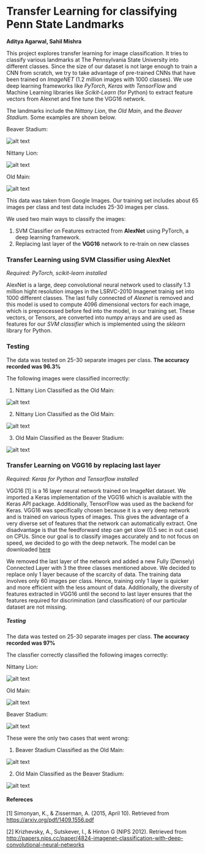 # Transfer Learning for classifying Penn State Landmarks
**Aditya Agarwal,
Sahil Mishra**

This project explores transfer learning for image classification. It tries to classify various landmarks at The Pennsylvania State University into different classes. Since the size of our dataset is not large enough to train a CNN from scratch, we try to take advantage of pre-trained CNNs that have been trained on *ImageNET* (1.2 million images with 1000 classes). We use deep learning frameworks like *PyTorch*, *Keras with TensorFlow* and Machine Learning libraries like *Scikit-Learn* (for Python) to extract feature vectors from Alexnet and fine tune the VGG16 network. 

The landmarks include the *Nittany Lion*, the *Old Main*, and the *Beaver Stadium*. Some examples are shown below.

Beaver Stadium:

![alt text](https://github.com/aaa0707/Transfer-Learning-on-Images---Penn-State-Landmarks/blob/master/Training_Example4_beaverstadium.jpg)

Nittany Lion:

![alt text](https://github.com/aaa0707/Transfer-Learning-on-Images---Penn-State-Landmarks/blob/master/Training_Example2_nittanylion.jpg)

Old Main:

![alt text](https://github.com/aaa0707/Transfer-Learning-on-Images---Penn-State-Landmarks/blob/master/Training_Example1_oldmain.jpg)

This data was taken from Google Images. Our training set includes about 65 images per class and test data includes 25-30 images per class.

We used two main ways to classify the images:
1. SVM Classifier on Features extracted from **AlexNet** using PyTorch, a deep learning framework.
2. Replacing last layer of the **VGG16** network to re-train on new classes

### Transfer Learning using SVM Classifier using AlexNet

*Required: PyTorch, scikit-learn installed*

AlexNet is a large, deep convolutional neural network used to classify 1.3 million hight resolution images in the LSRVC-2010 Imagenet trainig set into 1000 different classes. The last fully connected of *Alexnet* is removed and this model is used to compute 4096 dimensional vectors for each image, which is preprocessed before fed into the model, in our training set. These vectors, or Tensors, are converted into numpy arrays and are used as features for our *SVM classifier* which is implemented using the *sklearn* library for Python. 

### Testing
The data was tested on 25-30 separate images per class. **The accuracy recorded was 96.3%**

The following images were classified incorrectly:

1) Nittany Lion Classified as the Old Main:

![alt text](https://github.com/aaa0707/Transfer-Learning-on-Images---Penn-State-Landmarks/blob/master/SVMErrorCase1.jpg)

2) Nittany Lion Classified as the Old Main:

![alt text](https://github.com/aaa0707/Transfer-Learning-on-Images---Penn-State-Landmarks/blob/master/SVMErrorCase2.jpg)

3) Old Main Classified as the Beaver Stadium:

![alt text](https://github.com/aaa0707/Transfer-Learning-on-Images---Penn-State-Landmarks/blob/master/SVMErrorCase3.jpg)



### Transfer Learning on VGG16 by replacing last layer

*Required: Keras for Python and Tensorflow installed*

VGG16 [1] is a 16 layer neural network trained on ImageNet dataset. We imported a Keras implementation of the VGG16 which is available with the Keras API package. Additionally, TensorFlow was used as the backend for Keras.
VGG16 was specifically chosen because it is a very deep network and is trained on various types of images. This gives the advantage of a very diverse set of features that the network can automatically extract. One disadvantage is that the feedforward step can get slow (0.5 sec in out case) on CPUs. Since our goal is to classify images accurately and to not focus on speed, we decided to go with the deep network. The model can be downloaded [here](https://github.com/aaa0707/Transfer-Learning-on-Images---Penn-State-Landmarks/blob/master/model.yaml)

We removed the last layer of the network and added a new Fully (Densely) Connected Layer with 3 the three classes mentioned above. We decided to replace only 1 layer because of the scarcity of data. The training data involves only 60 images per class. Hence, training only 1 layer is quicker and more efficient with the less amount of data. Additionally, the diversity of features extracted in VGG16 until the second to last layer ensures that the features required for discrimination (and classification) of our particular dataset are not missing.

##### Testing

The data was tested on 25-30 separate images per class. **The accuracy recorded was 97%**

The classfier correctly classified the following images correctly:

Nittany Lion:

![alt text](https://github.com/aaa0707/Transfer-Learning-on-Images---Penn-State-Landmarks/blob/master/Testing_Example1_nittanylion.jpg)

Old Main:

![alt text](https://github.com/aaa0707/Transfer-Learning-on-Images---Penn-State-Landmarks/blob/master/Testing_Example2_oldmain.jpg)

Beaver Stadium:

![alt text](https://github.com/aaa0707/Transfer-Learning-on-Images---Penn-State-Landmarks/blob/master/Testing_Example3_beaverstadium.jpg)


These were the only two cases that went wrong:

1) Beaver Stadium Classified as the Old Main:

![alt text](https://github.com/aaa0707/Transfer-Learning-on-Images---Penn-State-Landmarks/blob/master/ErrorCase2.jpg)

2) Old Main Classified as the Beaver Stadium:

![alt text](https://github.com/aaa0707/Transfer-Learning-on-Images---Penn-State-Landmarks/blob/master/ErrorCase1.jpg)

#### Refereces
[1] Simonyan, K., & Zisserman, A. (2015, April 10). Retrieved from https://arxiv.org/pdf/1409.1556.pdf

[2] Krizhevsky, A., Sutskever, I., & Hinton G (NIPS 2012). Retrieved from http://papers.nips.cc/paper/4824-imagenet-classification-with-deep-convolutional-neural-networks
